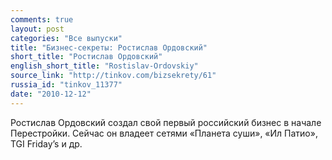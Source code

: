 ```yaml
---
comments: true
layout: post
categories: "Все выпуски"
title: "Бизнес-секреты: Ростислав Ордовский"
short_title: "Ростислав Ордовский"
english_short_title: "Rostislav-Ordovskiy"
source_link: "http://tinkov.com/bizsekrety/61"
russia_id: "tinkov_11377"
date: "2010-12-12"
---
```

Ростислав Ордовский создал свой первый российский бизнес в начале Перестройки. Сейчас он владеет сетями «Планета суши», «Ил Патио», TGI Friday’s и др.
